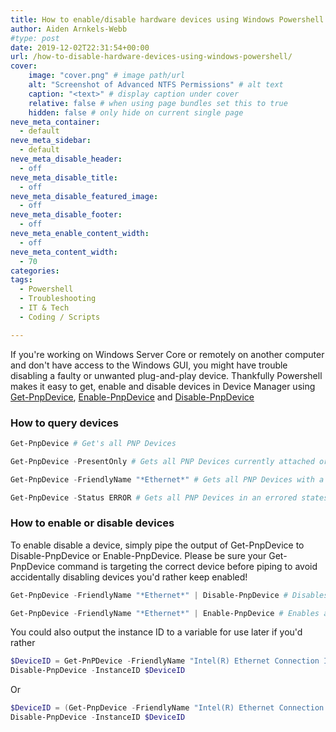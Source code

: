 ```yaml
---
title: How to enable/disable hardware devices using Windows Powershell
author: Aiden Arnkels-Webb
#type: post
date: 2019-12-02T22:31:54+00:00
url: /how-to-disable-hardware-devices-using-windows-powershell/
cover:
    image: "cover.png" # image path/url
    alt: "Screenshot of Advanced NTFS Permissions" # alt text
    caption: "<text>" # display caption under cover
    relative: false # when using page bundles set this to true
    hidden: false # only hide on current single page
neve_meta_container:
  - default
neve_meta_sidebar:
  - default
neve_meta_disable_header:
  - off
neve_meta_disable_title:
  - off
neve_meta_disable_featured_image:
  - off
neve_meta_disable_footer:
  - off
neve_meta_enable_content_width:
  - off
neve_meta_content_width:
  - 70
categories:
tags:
  - Powershell
  - Troubleshooting
  - IT & Tech
  - Coding / Scripts

---
```

If you're working on Windows Server Core or remotely on another computer and don't have access to the Windows GUI, you might have trouble disabling a faulty or unwanted plug-and-play device. Thankfully Powershell makes it easy to get, enable and disable devices in Device Manager using [Get-PnpDevice][1], [Enable-PnpDevice][2] and [Disable-PnpDevice][3]

### **How to query devices**

```powershell
Get-PnpDevice # Get's all PNP Devices

Get-PnpDevice -PresentOnly # Gets all PNP Devices currently attached or physically present in the system

Get-PnpDevice -FriendlyName "*Ethernet*" # Gets all PNP Devices with a name containing "Ethernet"

Get-PnpDevice -Status ERROR # Gets all PNP Devices in an errored states
```

### **How to enable or disable devices**

To enable disable a device, simply pipe the output of Get-PnpDevice to Disable-PnpDevice or Enable-PnpDevice. Please be sure your Get-PnpDevice command is targeting the correct device before piping to avoid accidentally disabling devices you'd rather keep enabled!

```powershell
Get-PnpDevice -FriendlyName "*Ethernet*" | Disable-PnpDevice # Disables all PNP Devices with a name containing "Ethernet"

Get-PnpDevice -FriendlyName "*Ethernet*" | Enable-PnpDevice # Enables all PNP Devices with a name containing "Ethernet"
```

You could also output the instance ID to a variable for use later if you'd rather

```powershell
$DeviceID = Get-PnPDevice -FriendlyName "Intel(R) Ethernet Connection I217-V" | Select-Object InstanceID
Disable-PnpDevice -InstanceID $DeviceID
```
Or
```powershell
$DeviceID = (Get-PnpDevice -FriendlyName "Intel(R) Ethernet Connection I217-V").InstanceID
Disable-PnpDevice -InstanceID $DeviceID
```

 

 [1]: https://docs.microsoft.com/en-us/powershell/module/pnpdevice/get-pnpdevice?view=win10-ps
 [2]: https://docs.microsoft.com/en-us/powershell/module/pnpdevice/enable-pnpdevice?view=win10-ps
 [3]: https://docs.microsoft.com/en-us/powershell/module/pnpdevice/disable-pnpdevice?view=win10-ps